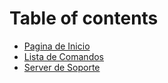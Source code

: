 # Table of contents

* [Pagina de Inicio](README.md)
* [Lista de Comandos](lista-de-comandos.md)
* [Server de Soporte](https://discord.gg/eTqTv2A)


